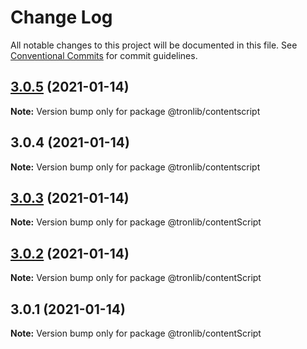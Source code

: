 # Change Log

All notable changes to this project will be documented in this file.
See [Conventional Commits](https://conventionalcommits.org) for commit guidelines.

## [3.0.5](https://github.com/Onotoko/tronlib/compare/@tronlib/contentscript@3.0.4...@tronlib/contentscript@3.0.5) (2021-01-14)

**Note:** Version bump only for package @tronlib/contentscript





## 3.0.4 (2021-01-14)

**Note:** Version bump only for package @tronlib/contentscript





## [3.0.3](https://github.com/Onotoko/tronlib/compare/@tronlib/contentScript@3.0.2...@tronlib/contentScript@3.0.3) (2021-01-14)

**Note:** Version bump only for package @tronlib/contentScript





## [3.0.2](https://github.com/Onotoko/tronlib/compare/@tronlib/contentScript@3.0.1...@tronlib/contentScript@3.0.2) (2021-01-14)

**Note:** Version bump only for package @tronlib/contentScript





## 3.0.1 (2021-01-14)

**Note:** Version bump only for package @tronlib/contentScript
